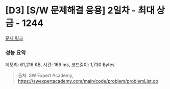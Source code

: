 # [D3] [S/W 문제해결 응용] 2일차 - 최대 상금 - 1244 

[문제 링크](https://swexpertacademy.com/main/code/problem/problemDetail.do?contestProbId=AV15Khn6AN0CFAYD) 

### 성능 요약

메모리: 61,216 KB, 시간: 169 ms, 코드길이: 1,730 Bytes



> 출처: SW Expert Academy, https://swexpertacademy.com/main/code/problem/problemList.do